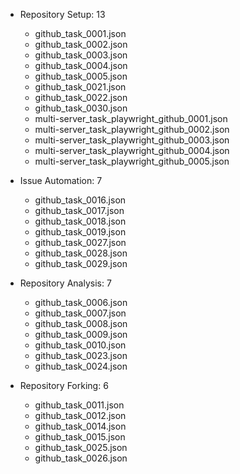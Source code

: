 - Repository Setup: 13
  - github_task_0001.json
  - github_task_0002.json
  - github_task_0003.json
  - github_task_0004.json
  - github_task_0005.json
  - github_task_0021.json
  - github_task_0022.json
  - github_task_0030.json
  - multi-server_task_playwright_github_0001.json
  - multi-server_task_playwright_github_0002.json
  - multi-server_task_playwright_github_0003.json
  - multi-server_task_playwright_github_0004.json
  - multi-server_task_playwright_github_0005.json

- Issue Automation: 7
  - github_task_0016.json
  - github_task_0017.json
  - github_task_0018.json
  - github_task_0019.json
  - github_task_0027.json
  - github_task_0028.json
  - github_task_0029.json

- Repository Analysis: 7
  - github_task_0006.json
  - github_task_0007.json
  - github_task_0008.json
  - github_task_0009.json
  - github_task_0010.json
  - github_task_0023.json
  - github_task_0024.json

- Repository Forking: 6
  - github_task_0011.json
  - github_task_0012.json
  - github_task_0014.json
  - github_task_0015.json
  - github_task_0025.json
  - github_task_0026.json
